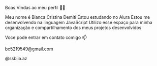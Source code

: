 Boas Vindas ao meu perfil 💙💙

Meu nome é Bianca Cristina Demiti
Estou estudando no Alura
Estou me desenvolvendo na linguagem JavaScript
Utilizo esse espaço para minha organização e compartilhamento dos meus projetos desenvolvidos

Voce pode entrar em contato comigo 📫

bc5219549@gmail.com

@ssbiia.az
